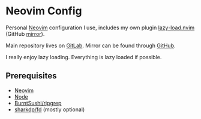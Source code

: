 # Neovim Config

Personal [Neovim] configuration I use, includes my own plugin
[lazy-load.nvim](https://gitlab.com/xarvex/lazy-load.nvim)
(GitHub [mirror](https://github.com/Xarvex/lazy-load.nvim)).

Main repository lives on [GitLab](https://gitlab.com/dotfyls/neovim).
Mirror can be found through [GitHub](https://github.com/Xarvex/dotfyls-neovim).

I really enjoy lazy loading. Everything is lazy loaded if possible.


## Prerequisites

- [Neovim]
- [Node](https://nodejs.org)
- [BurntSushi/ripgrep](https://github.com/BurntSushi/ripgrep)
- [sharkdp/fd](https://github.com/sharkdp/fd) (mostly optional)


[Neovim]: https://neovim.io
